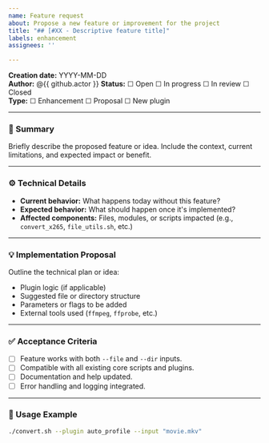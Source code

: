 ```yaml
---
name: Feature request
about: Propose a new feature or improvement for the project
title: "## [#XX - Descriptive feature title]"
labels: enhancement
assignees: ''

---
```


**Creation date:** YYYY-MM-DD  
**Author:** @{{ github.actor }}
**Status:** ☐ Open ☐ In progress ☐ In review ☐ Closed  
**Type:** ☐ Enhancement ☐ Proposal ☐ New plugin

---

### 📝 Summary

Briefly describe the proposed feature or idea. Include the context, current limitations, and expected impact or benefit.

---

### ⚙️ Technical Details

- **Current behavior:** What happens today without this feature?
- **Expected behavior:** What should happen once it's implemented?
- **Affected components:** Files, modules, or scripts impacted (e.g., `convert_x265`, `file_utils.sh`, etc.)

---

### 💡 Implementation Proposal

Outline the technical plan or idea:
- Plugin logic (if applicable)
- Suggested file or directory structure
- Parameters or flags to be added
- External tools used (`ffmpeg`, `ffprobe`, etc.)

---

### ✅ Acceptance Criteria

- [ ] Feature works with both `--file` and `--dir` inputs.
- [ ] Compatible with all existing core scripts and plugins.
- [ ] Documentation and help updated.
- [ ] Error handling and logging integrated.

---

### 🚀 Usage Example

```bash
./convert.sh --plugin auto_profile --input "movie.mkv"
